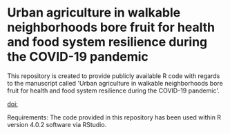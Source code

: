 # Urban agriculture in walkable neighborhoods bore fruit for health and food system resilience during the COVID-19 pandemic

This repository is created to provide publicly available R code with regards to the manuscript called 'Urban agriculture in walkable neighborhoods bore fruit for health and food system resilience during the COVID-19 pandemic'. 

[doi:](https://doi.org/10.1038/s42949-023-00083-3)

Requirements: The code provided in this repository has been used within R version 4.0.2 software via RStudio.
